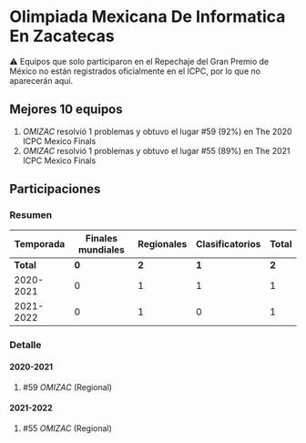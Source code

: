 # Olimpiada Mexicana De Informatica En Zacatecas

:warning: Equipos que solo participaron en el Repechaje del Gran Premio de México no están registrados oficialmente en el ICPC, por lo que no aparecerán aquí.

## Mejores 10 equipos

1. _OMIZAC_ resolvió 1 problemas y obtuvo el lugar #59 (92%) en The 2020 ICPC Mexico Finals
1. _OMIZAC_ resolvió 1 problemas y obtuvo el lugar #55 (89%) en The 2021 ICPC Mexico Finals

## Participaciones

### Resumen

| Temporada | Finales mundiales | Regionales | Clasificatorios | Total |
| --- | --- | --- | --- | --- |
| **Total** | **0** | **2** | **1** | **2** |
| 2020-2021 | 0 | 1 | 1 | 1 |
| 2021-2022 | 0 | 1 | 0 | 1 |

### Detalle

#### 2020-2021

1. #59 _OMIZAC_ (Regional)

#### 2021-2022

1. #55 _OMIZAC_ (Regional)




